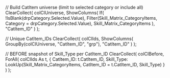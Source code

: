 // Build CatItem universe (limit to selected category or include all)
ClearCollect(
    colCIUniverse,
    ShowColumns(
        If(
            !IsBlank(drpCategory.Selected.Value),
            Filter(Skill_Matrix_CategoryItems, Category = drpCategory.Selected.Value),
            Skill_Matrix_CategoryItems
        ),
        "CatItem_ID"
    )
);

// Unique CatItem_IDs
ClearCollect(
    colCIIds,
    ShowColumns(
        GroupBy(colCIUniverse, "CatItem_ID", "grp"),
        "CatItem_ID"
    )
);

// BEFORE snapshot of Skill_Type per CatItem_ID
ClearCollect(
    colCIBefore,
    ForAll(
        colCIIds As t,
        {
            CatItem_ID: t.CatItem_ID,
            Skill_Type: LookUp(Skill_Matrix_CategoryItems, CatItem_ID = t.CatItem_ID, Skill_Type)
        }
    )
);
